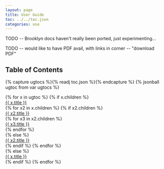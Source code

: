 ```yaml
---
layout: page
title: User Guide
toc: ../../toc.json
categories: use
---
```


TODO -- Brooklyn docs haven't really been ported, just experimenting...

TODO -- would like to have PDF avail, with links in corner -- "download PDF"

## Table of Contents

{% capture ugtocs %}{% readj toc.json %}{% endcapture %}
{% jsonball ugtoc from var ugtocs %}

<div id="ug_toc">
    <div id="accordionish">
{% for x in ugtoc %}
  {% if x.children %}
      <div class="accordiable toc1 {% if page.url == x.file %}toc-active{% endif %}"><a href="{{ x.file }}">{{ x.title }}</a></div>
          <div>
    {% for x2 in x.children %}
      {% if x2.children %}
        <div class="accordiable toc2 {% if page.url == x2.file %}toc-active{% endif %}"><a href="{{ x2.file }}">{{ x2.title }}</a></div>
            <div>
        {% for x3 in x2.children %}
          <div class="unaccordiable toc3 {% if page.url == x3.file %}toc-active{% endif %}"><a href="{{ x3.file }}">{{ x3.title }}</a></div>
        {% endfor %}
            </div>
      {% else %}
        <div class="unaccordiable toc2 {% if page.url == x2.file %}toc-active{% endif %}"><a href="{{ x2.file }}">{{ x2.title }}</a></div>
      {% endif %}
    {% endfor %}
          </div>
  {% else %}
      <div class="unaccordiable toc1 {% if page.url == x.file %}toc-active{% endif %}"><a href="{{ x.file }}">{{ x.title }}</a></div>
  {% endif %}
{% endfor %} 
